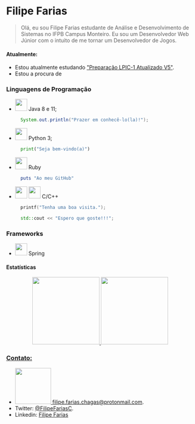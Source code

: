 
# Filipe Farias

>Olá, eu sou Filipe Farias estudante de Análise e Desenvolvimento de Sistemas no IFPB Campus Monteiro.
Eu sou um Desenvolvedor Web Júnior com o intuito de me tornar um Desenvolvedor de Jogos.

#### Atualmente:
- Estou atualmente estudando ["Preparação LPIC-1 Atualizado V5"](https://www.udemy.com/course/lpic-1-preparatorio-para-os-exames-101-e-102/).
- Estou a procura de 

### Linguagens de Programação
- <img style="height: 32px;" src="https://cdn.jsdelivr.net/gh/devicons/devicon/icons/java/java-plain-wordmark.svg" />&nbsp;Java 8 e 11;
  ```java
    System.out.println("Prazer em conhecê-lo(la)!");
  ```
- <img style="height: 32px;" src="https://cdn.jsdelivr.net/gh/devicons/devicon/icons/python/python-original-wordmark.svg" />&nbsp;Python 3;
  ```python
    print("Seja bem-vindo(a)")
  ```
- <img style="height: 32px;" src="https://cdn.jsdelivr.net/gh/devicons/devicon/icons/ruby/ruby-plain-wordmark.svg" />&nbsp;Ruby
  ```Ruby
    puts "Ao meu GitHub"
  ```
- <img style="height: 32px;" src="https://cdn.jsdelivr.net/gh/devicons/devicon/icons/c/c-original.svg" />
  <img style="height: 32px;" src="https://cdn.jsdelivr.net/gh/devicons/devicon/icons/cplusplus/cplusplus-original.svg" />&nbsp;C/C++
  
  ```c
    printf("Tenha uma boa visita.");
  ```
  ```cpp
    std::cout << "Espero que goste!!!";
  ```
### Frameworks

- <img style="height:32px;" src="https://cdn.jsdelivr.net/gh/devicons/devicon/icons/spring/spring-original-wordmark.svg" />&nbsp;Spring

#### Estatísticas

<div align="center" style="width: fit-content; margin: 0 auto">
  <a href="https://github.com/filipefariasc">
  <img height="180em" src="https://github-readme-stats.vercel.app/api?username=filipefariasc&show_icons=true&theme=dracula&include_all_commits=true&count_private=true"/>
  <img height="180em" src="https://github-readme-stats.vercel.app/api/top-langs/?username=filipefariasc&layout=compact&langs_count=7&theme=dracula"/>
</div>

### Contato:
- <img style="width: 96px;" src="https://protonmail.com/images/media/logos/protonmail-logo-purple.svg"> filipe.farias.chagas@protonmail.com.
- Twitter: [@FilipeFariasC](https://twitter.com/filipefariasc).
- Linkedin: [Filipe Farias](https://www.linkedin.com/in/filipe-farias/)